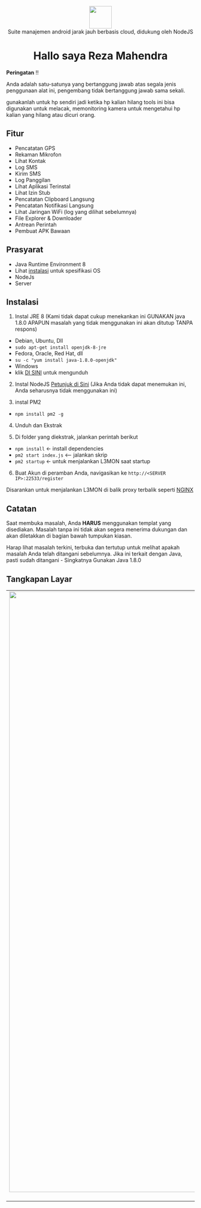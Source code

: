 <p align="center">
<img src="https://github.com/Morsmalleo/L3MON/raw/master/server/assets/webpublic/logo.png" height="60"><br>
Suite manajemen android jarak jauh berbasis cloud, didukung oleh NodeJS
</p>

<h1 align="center">Hallo saya Reza Mahendra</h1>

**Peringatan** !!

Anda adalah satu-satunya yang bertanggung jawab atas segala jenis penggunaan alat ini, pengembang tidak bertanggung jawab sama sekali.

<p>gunakanlah untuk hp sendiri jadi ketika hp kalian hilang tools ini bisa digunakan untuk melacak, memonitoring kamera untuk mengetahui hp kalian yang hilang atau dicuri orang.</p>

## Fitur
- Pencatatan GPS
- Rekaman Mikrofon
- Lihat Kontak
- Log SMS
- Kirim SMS
- Log Panggilan
- Lihat Aplikasi Terinstal
- Lihat Izin Stub
- Pencatatan Clipboard Langsung
- Pencatatan Notifikasi Langsung
- Lihat Jaringan WiFi (log yang dilihat sebelumnya)
- File Explorer & Downloader
- Antrean Perintah
- Pembuat APK Bawaan

## Prasyarat
- Java Runtime Environment 8
- Lihat [instalasi](#Instalasi) untuk spesifikasi OS
- NodeJs
- Server

## Instalasi
1. Instal JRE 8 (Kami tidak dapat cukup menekankan ini GUNAKAN java 1.8.0 APAPUN masalah yang tidak menggunakan ini akan ditutup TANPA respons)
- Debian, Ubuntu, Dll
- `sudo apt-get install openjdk-8-jre`
- Fedora, Oracle, Red Hat, dll
- `su -c "yum install java-1.8.0-openjdk"`
- Windows
- klik [DI SINI](https://www.oracle.com/technetwork/java/javase/downloads/jre8-downloads-2133155.html) untuk mengunduh

2. Instal NodeJS [Petunjuk di Sini](https://nodejs.org/en/download/package-manager/) (Jika Anda tidak dapat menemukan ini, Anda seharusnya tidak menggunakan ini)

3. instal PM2
- `npm install pm2 -g`

4. Unduh dan Ekstrak

5. Di folder yang diekstrak, jalankan perintah berikut
- `npm install` <- install dependencies
- `pm2 start index.js` <-- jalankan skrip
- `pm2 startup` <- untuk menjalankan L3MON saat startup

6. Buat Akun di peramban Anda, navigasikan ke `http://<SERVER IP>:22533/register`

Disarankan untuk menjalankan L3MON di balik proxy terbalik seperti [NGINX](https://www.nginx.com/resources/wiki/start/topics/tutorials/install/)

## Catatan
Saat membuka masalah, Anda **HARUS** menggunakan templat yang disediakan. Masalah tanpa ini tidak akan segera menerima dukungan dan akan diletakkan di bagian bawah tumpukan kiasan.

Harap lihat masalah terkini, terbuka dan tertutup untuk melihat apakah masalah Anda telah ditangani sebelumnya. Jika ini terkait dengan Java, pasti sudah ditangani - Singkatnya Gunakan Java 1.8.0

## Tangkapan Layar
| | | |
|:-------------------------:|:-------------------------:|:-------------------------:|
|<a href="https://github.com/Morsmalleo/L3MON/raw/master/Screenshots/call_log.png"> <img width="1604" src="https://github.com/Morsmalleo/L3MON/raw/master/Screenshots/call_log.png"> Log Panggilan</a> | <a href="https://github.com/Morsmalleo/L3MON/raw/master/Screenshots/apk_builder.png"> <img lebar="1604" src="https://github.com/Morsmalleo/L3MON/raw/master/Screenshots/apk_builder.png"> Pembuat APK</a> |<a href="https://github.com/Morsmalleo/L3MON/raw/master/Screenshots/clipboard.png"> <img lebar="1604" src="https://github.com/Morsmalleo/L3MON/raw/master/Screenshots/clipboard.png"> Catatan Papan Klip</a>|| <a href="https://github.com/Morsmalleo/L3MON/raw/master/Screenshots/contacts.png"> <img width="1604" src="https://github.com/Morsmalleo/L3MON/raw/master/Screenshots/contacts.png"> Kontak</a> | <a href="https://github.com/Morsmalleo/L3MON/raw/master/Screenshots/devices.png"> <img lebar="1604" src="https://github.com/Morsmalleo/L3MON/raw/master/Screenshots/devices.png"> Perangkat</a>|<a href="https://github.com/Morsmalleo/L3MON/raw/master/Screenshots/file_explorer.png"> <img lebar="1604" src="https://github.com/Morsmalleo/L3MON/raw/master/Screenshots/file_explorer.png"> Penjelajah Berkas</a>|| <a href="https://github.com/Morsmalleo/L3MON/raw/master/Screenshots/gps_log.png"> <img width="1604" src="https://github.com/Morsmalleo/L3MON/raw/master/Screenshots/gps_log.png"> Catatan GPS</a> | <a href="https://github.com/Morsmalleo/L3MON/raw/master/Screenshots/sms_log.png"> <img lebar="1604" src="https://github.com/Morsmalleo/L3MON/raw/master/Screenshots/sms_log.png"> Catatan SMS</a> |<a href="https://github.com/Morsmalleo/L3MON/raw/master/Screenshots/sms_send.png"> <img lebar="1604" src="https://github.com/Morsmalleo/L3MON/raw/master/Screenshots/sms_send.png"> Kirim SMS</a>|| <a href="https://github.com/Morsmalleo/L3MON/raw/master/Screenshots/installed_apps.png"> <img width="1604" src="https://github.com/Morsmalleo/L3MON/raw/master/Screenshots/installed_apps.png"> Aplikasi yang Terinstal</a> | <a href="https://github.com/Morsmalleo/L3MON/raw/master/Screenshots/microphone.png"> <img width="1604" src="https://github.com/Morsmalleo/L3MON/raw/master/Screenshots/microphone.png"> Mikrofon</a> |<a href="https://github.com/Morsmalleo/L3MON/raw/master/Screenshots/notification_log.png"> <img width="1604" src="https://github.com/Morsmalleo/L3MON/raw/master/Screenshots/notification_log.png"> Notifikasi</a>|| <a href="https://github.com/Morsmalleo/L3MON/raw/master/Screenshots/event_log.png"> <img lebar="1604" src="https://github.com/Morsmalleo/L3MON/raw/master/Screenshots/event_log.png"> Catatan Peristiwa</a> | <a href="https://github.com/Morsmalleo/L3MON/raw/master/Screenshots/login.png"> <img lebar="1604" src="https:/
